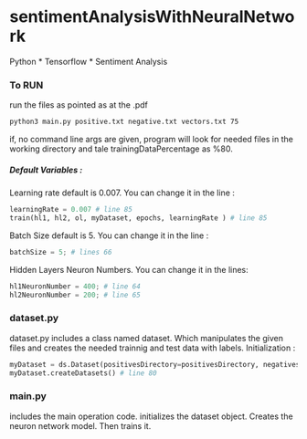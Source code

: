 # sentimentAnalysisWithNeuralNetwork
Python * Tensorflow * Sentiment Analysis


### To RUN
run the files as pointed as at the .pdf 

```bash
python3 main.py positive.txt negative.txt vectors.txt 75
```
if, no command line args are given, program will look for needed files in the working directory and tale trainingDataPercentage as %80.

##### Default Variables :
Learning rate default is 0.007. You can change it in the line :
```python
learningRate = 0.007 # line 85
train(hl1, hl2, ol, myDataset, epochs, learningRate ) # line 85
```

Batch Size default is 5. You can change it in the line :
```python
batchSize = 5; # lines 66
```

Hidden Layers Neuron Numbers. You can change it in the lines:
```python
hl1NeuronNumber = 400; # line 64
hl2NeuronNumber = 200; # line 65
```


###  dataset.py
dataset.py includes a class named dataset. Which manipulates the given files and creates the needed trainnig and test data with labels. Initialization :
```python
myDataset = ds.Dataset(positivesDirectory=positivesDirectory, negativesDirectory=negativedDirectory, vectorsDirectory=vectorsDirectory, trainingDataPercentage=trainingDataPercentage, batchSize=batchSize)
myDataset.createDatasets() # line 80

```


### main.py
includes the main operation code.
initializes the dataset object. Creates the neuron network model.
Then trains it.
